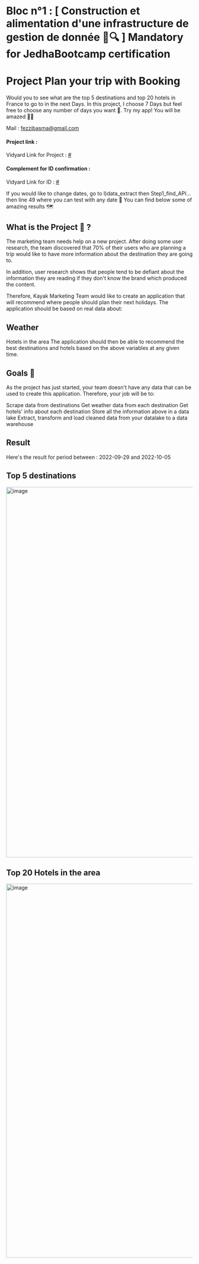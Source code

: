 # Bloc n°1 : [ Construction et alimentation d'une infrastructure de gestion de donnée 📁🔍 ] Mandatory for JedhaBootcamp certification
# Project Plan your trip with Booking

Would you to see what are the top 5 destinations and top 20 hotels in France to go to in the next Days.
In this project, I choose 7 Days but feel free to choose any number of days you want 🤗. 
Try my app! You will be amazed 🤗😍

Mail : fezzibasma@gmail.com


#### Project link : 
Vidyard Link for Project : [#](https://share.vidyard.com/watch/94bPzkK3TMVCoDMAKGEYQr?)
#### Complement for ID confirmation : 
Vidyard Link for ID : [#](https://share.vidyard.com/watch/XVtNXHa5A9QWAjvc5uUdgB?)

If you would like to change dates, go to I)data_extract then Step1_find_API... then line 49 where you can test with any date 🤠
You can find below some of amazing results 🗺


## What is the Project 🚧 ? 
The marketing team needs help on a new project. After doing some user research, the team discovered that 70% of their users who are planning a trip would like to have more information about the destination they are going to.

In addition, user research shows that people tend to be defiant about the information they are reading if they don't know the brand which produced the content.

Therefore, Kayak Marketing Team would like to create an application that will recommend where people should plan their next holidays. The application should be based on real data about:

## Weather
Hotels in the area
The application should then be able to recommend the best destinations and hotels based on the above variables at any given time.

## Goals 🎯
As the project has just started, your team doesn't have any data that can be used to create this application. Therefore, your job will be to:

Scrape data from destinations
Get weather data from each destination
Get hotels' info about each destination
Store all the information above in a data lake
Extract, transform and load cleaned data from your datalake to a data warehouse

## Result 

Here's the result for period between : 2022-09-29 and 2022-10-05

## Top 5 destinations 

<img width="997" alt="image" src="https://user-images.githubusercontent.com/23299967/207841503-5d30cda8-3133-4786-8216-0895e5505596.png">

## Top 20 Hotels in the area 

<img width="1007" alt="image" src="https://user-images.githubusercontent.com/23299967/207841743-d2c717d6-5dbf-4555-afb1-357894f2e2b2.png">
